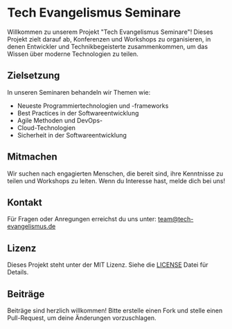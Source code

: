 # Tech Evangelismus Seminare

Willkommen zu unserem Projekt "Tech Evangelismus Seminare"! Dieses Projekt zielt darauf ab, Konferenzen und Workshops zu organisieren, in denen Entwickler und Technikbegeisterte zusammenkommen, um das Wissen über moderne Technologien zu teilen.

## Zielsetzung
In unseren Seminaren behandeln wir Themen wie:
- Neueste Programmiertechnologien und -frameworks
- Best Practices in der Softwareentwicklung
- Agile Methoden und DevOps-
- Cloud-Technologien
- Sicherheit in der Softwareentwicklung

## Mitmachen
Wir suchen nach engagierten Menschen, die bereit sind, ihre Kenntnisse zu teilen und Workshops zu leiten. Wenn du Interesse hast, melde dich bei uns!

## Kontakt
Für Fragen oder Anregungen erreichst du uns unter: team@tech-evangelismus.de

## Lizenz
Dieses Projekt steht unter der MIT Lizenz. Siehe die [LICENSE](LICENSE) Datei für Details.

## Beiträge
Beiträge sind herzlich willkommen! Bitte erstelle einen Fork und stelle einen Pull-Request, um deine Änderungen vorzuschlagen.